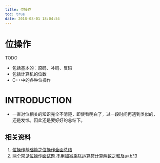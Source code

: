 ```yaml
---
title: 位操作
toc: true
date: 2018-08-01 18:04:54
---
```

# 位操作


TODO


* 包括基本的：原码、补码、反码
* 包括计算机的位数
* C++中的各种位操作


# INTRODUCTION

* 一直对位相关的知识完全不清楚，即使看明白了，过一段时间再遇到类似的，还是发怵。因此还是要好好的总结下。











## 相关资料

1. [位操作基础篇之位操作全面总结](https://blog.csdn.net/morewindows/article/details/7354571)
2. [两个常见位操作面试题 不用加减乘除运算符计算两数之和及a=b*3](https://blog.csdn.net/morewindows/article/details/8710737)
